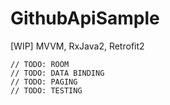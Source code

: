 # GithubApiSample
[WIP] MVVM, RxJava2, Retrofit2

    // TODO: ROOM
    // TODO: DATA BINDING
    // TODO: PAGING
    // TODO: TESTING
